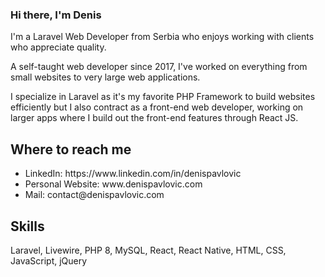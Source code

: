 ### Hi there, I'm Denis
I'm a Laravel Web Developer from Serbia who enjoys working with clients who appreciate quality.

A self-taught web developer since 2017, I've worked on everything from small websites to very large web applications.

I specialize in Laravel as it's my favorite PHP Framework to build websites efficiently but I also contract as a front-end web developer, working on larger apps where I build out the front-end features through React JS.

## Where to reach me
<ul>
<li>LinkedIn: https://www.linkedin.com/in/denispavlovic</li>
<li>Personal Website: www.denispavlovic.com</li>
<li>Mail: contact@denispavlovic.com</li>
</ul>

## Skills
Laravel, Livewire, PHP 8, MySQL, React, React Native, HTML, CSS, JavaScript, jQuery



<!--
**itsdenispavlovic/itsdenispavlovic** is a ✨ _special_ ✨ repository because its `README.md` (this file) appears on your GitHub profile.

Here are some ideas to get you started:

- 🔭 I’m currently working on ...
- 🌱 I’m currently learning ...
- 👯 I’m looking to collaborate on ...
- 🤔 I’m looking for help with ...
- 💬 Ask me about ...
- 📫 How to reach me: ...
- 😄 Pronouns: ...
- ⚡ Fun fact: ...
-->

